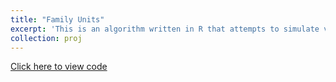 ```yaml
---
title: "Family Units"
excerpt: 'This is an algorithm written in R that attempts to simulate virus progression and system states among a "family unit" of students that stick together in University. Similar to Testing Pods but this is simpler in that here I construct a vector of individuals and vector of time indexes, rather than a matrix of individuals and states in continuous time. The algorithm iterates through the family unit with key parameters to determine things like the fraction of the people in the family who are ever exposed to the virus and how the total amount of time that people are infectious varies with the size of the group and the testing interval delta, among other things. <br/><img src="/images/Infection Time (n~(2,20), del=2-1.png">'
collection: proj
---
```


[Click here to view code](https://github.com/bryansashakim/Family-Unit)

